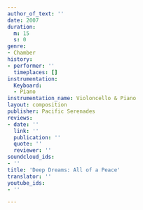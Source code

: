 ```yaml
---
author_of_text: ''
date: 2007
duration:
  m: 15
  s: 0
genre:
- Chamber
history:
- performer: ''
  timeplaces: []
instrumentation:
  Keyboard:
  - Piano
instrumentation_name: Violoncello & Piano
layout: composition
publisher: Pacific Serenades
reviews:
- date: ''
  link: ''
  publication: ''
  quote: ''
  reviewer: ''
soundcloud_ids:
- ''
title: 'Deep Dreams: All of a Peace'
translator: ''
youtube_ids:
- ''

---
```

